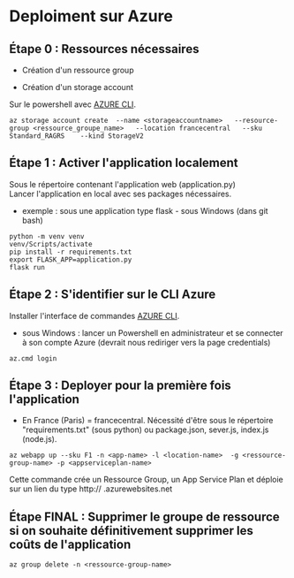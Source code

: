 # Deploiment sur Azure   

## Étape 0 : Ressources nécessaires

* Création d'un ressource group



* Création d'un storage account

Sur le powershell avec [AZURE CLI](https://docs.microsoft.com/fr-fr/cli/azure/install-azure-cli?view=azure-cli-latest).  

```
az storage account create  --name <storageaccountname>   --resource-group <ressource_groupe_name>   --location francecentral   --sku Standard_RAGRS    --kind StorageV2
```

## Étape 1 : Activer l'application localement  


Sous le répertoire contenant l'application web (application.py)  
Lancer l'application en local avec ses packages nécessaires.  
 

* exemple : sous une application type flask - sous Windows (dans git bash)  

```  
python -m venv venv  
venv/Scripts/activate  
pip install -r requirements.txt  
export FLASK_APP=application.py  
flask run  
```  

## Étape 2 : S'identifier sur le CLI Azure  

Installer l'interface de commandes [AZURE CLI](https://docs.microsoft.com/fr-fr/cli/azure/install-azure-cli?view=azure-cli-latest).  

* sous Windows : lancer un Powershell en administrateur et se connecter à son compte Azure (devrait nous rediriger vers la page credentials)

```  
az.cmd login  
```  

## Étape 3 : Deployer pour la première fois l'application  

* En France (Paris) <location-name> = francecentral. Nécessité d'être sous le répertoire "requirements.txt" (sous python) ou package.json, sever.js, index.js (node.js).

```
az webapp up --sku F1 -n <app-name> -l <location-name>  -g <ressource-group-name> -p <appserviceplan-name>
```

Cette commande crée un Ressource Group, un App Service Plan et déploie sur un lien du type http:// <app-name> .azurewebsites.net  


## Étape FINAL : Supprimer le groupe de ressource si on souhaite définitivement supprimer les coûts de l'application

```az group delete -n <ressource-group-name>  ```
